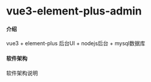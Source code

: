 # vue3-element-plus-admin

#### 介绍
vue3 + element-plus 后台UI + nodejs后台 + mysql数据库

#### 软件架构
软件架构说明

